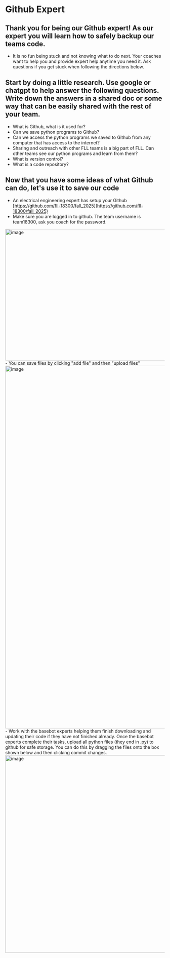 # Github Expert
## Thank you for being our Github expert!  As our expert you will learn how to safely backup our teams code. 
- It is no fun being stuck and not knowing what to do next.  Your coaches want to help you and provide expert help anytime you need it. Ask questions if you get stuck when following the directions below.
## Start by doing a little research. Use google or chatgpt to help answer the following questions.  Write down the answers in a shared doc or some way that can be easily shared with the rest of your team.
- What is Github, what is it used for?
- Can we save python programs to Github?
- Can we access the python programs we saved to Github from any computer that has access to the internet?
- Sharing and outreach with other FLL teams is a big part of FLL.  Can other teams see our python programs and learn from them?
- What is version control?
- What is a code repository?

## Now that you have some ideas of what Github can do, let's use it to save our code
- An electrical engineering expert has setup your Github [https://github.com/fll-18300/fall_2025](https://github.com/fll-18300/fall_2025)
- Make sure you are logged in to github.  The team username is team18300, ask you coach for the password.
<img width="901" height="415" alt="image" src="https://github.com/user-attachments/assets/8219c0c8-3329-4967-8d8f-93f83b9405ad" />
- You can save files by clicking "add file" and then "upload files"
<img width="1950" height="1145" alt="image" src="https://github.com/user-attachments/assets/06aba562-0bec-46a0-a770-5d5b0327a6b8" />
- Work with the basebot experts helping them finish downloading and updating their code if they have not finished already.  Once the basebot experts complete their tasks, upload all python files (they end in .py) to github for safe storage.  You can do this by dragging the files onto the box shown below and then clicking commit changes.
<img width="1452" height="624" alt="image" src="https://github.com/user-attachments/assets/0be7157d-5240-41a8-9db1-ca2a9b5882f3" />
 
